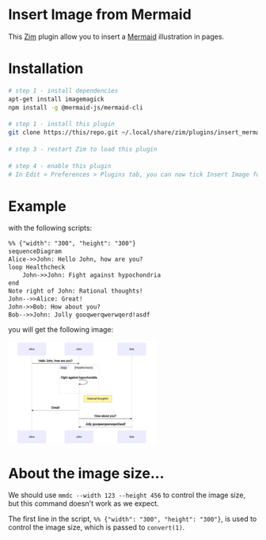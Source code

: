 # Insert Image from Mermaid

This [Zim](https://github.com/zim-desktop-wiki/zim-desktop-wiki "Zim - A Desktop Wiki Editor") plugin allow you to insert a [Mermaid](https://github.com/mermaid-js/mermaid "Generation of diagram and flowchart from text in a similar manner as markdown") illustration in pages.

# Installation

```bash
# step 1 - install dependencies
apt-get install imagemagick
npm install -g @mermaid-js/mermaid-cli

# step 1 - install this plugin
git clone https://this/repo.git ~/.local/share/zim/plugins/insert_mermaid/

# step 3 - restart Zim to load this plugin

# step 4 - enable this plugin
# In Edit > Preferences > Plugins tab, you can now tick Insert Image form Mermaid.

```

# Example 

with the following scripts:
```
%% {"width": "300", "height": "300"}
sequenceDiagram
Alice->>John: Hello John, how are you?
loop Healthcheck
    John->>John: Fight against hypochondria
end
Note right of John: Rational thoughts!
John-->>Alice: Great!
John->>Bob: How about you?
Bob-->>John: Jolly gooqwerqwerwqerd!asdf
```

you will get the following image:

![Drag Racing](./data/mermaid.png)

# About the image size...

We should use `mmdc --width 123 --height 456` to control the image size, but this command doesn't work as we expect. 

The first line in the script, `%% {"width": "300", "height": "300"}`, is used to control the image size, which is passed to `convert(1)`. 
